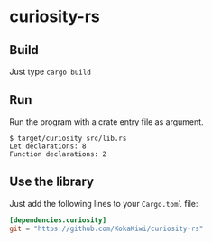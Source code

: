 curiosity-rs
============

Build
-----

Just type `cargo build`

Run
---

Run the program with a crate entry file as argument.

```
$ target/curiosity src/lib.rs
Let declarations: 8
Function declarations: 2
```

Use the library
---------------

Just add the following lines to your `Cargo.toml` file:

```toml
[dependencies.curiosity]
git = "https://github.com/KokaKiwi/curiosity-rs"
```
